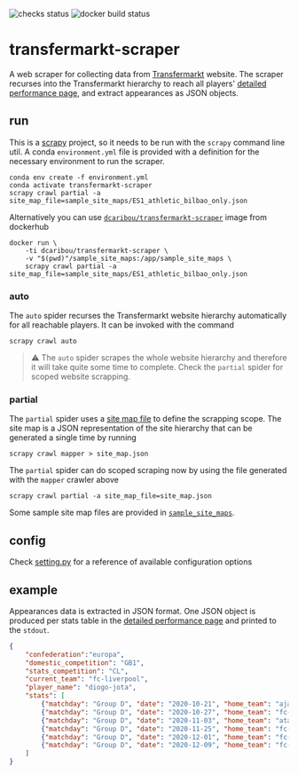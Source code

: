 
![checks status](https://github.com/dcaribou/transfermarkt-scraper/workflows/Scrapy%20Contracts%20Checks/badge.svg)
![docker build status](https://github.com/dcaribou/transfermarkt-scraper/workflows/Dockerhub%20Image/badge.svg)
# transfermarkt-scraper

A web scraper for collecting data from [Transfermarkt](https://www.transfermarkt.co.uk/) website. The scraper recurses into the Transfermarkt hierarchy to reach all players' [detailed performance page](https://www.transfermarkt.co.uk/diogo-jota/leistungsdatendetails/spieler/340950/saison/2020/verein/0/liga/0/wettbewerb/GB1/pos/0/trainer_id/0/plus/1), and
extract appearances as JSON objects.

## run
This is a [scrapy](https://scrapy.org/) project, so it needs to be run with the
`scrapy` command line util. A conda `environment.yml` file is provided with a definition
for the necessary environment to run the scraper.
```console
conda env create -f environment.yml
conda activate transfermarkt-scraper
scrapy crawl partial -a site_map_file=sample_site_maps/ES1_athletic_bilbao_only.json
```
Alternatively you can use [`dcaribou/transfermarkt-scraper`](https://hub.docker.com/repository/docker/dcaribou/transfermarkt-scraper) image from dockerhub
```console
docker run \
    -ti dcaribou/transfermarkt-scraper \
    -v "$(pwd)"/sample_site_maps:/app/sample_site_maps \
    scrapy crawl partial -a site_map_file=sample_site_maps/ES1_athletic_bilbao_only.json
```
### auto
The `auto` spider recurses the Transfermarkt website hierarchy automatically for all reachable players. It can be invoked with the command
```console
scrapy crawl auto
```
> :warning: The `auto` spider scrapes the whole website hierarchy and therefore it will take quite some time to complete. Check the `partial` spider for scoped website scrapping.
> 
### partial
The `partial` spider uses a [site map file](sample_site_maps) to define the scrapping scope. The site map is a JSON representation of the site hierarchy that can be generated a single time by running
```console
scrapy crawl mapper > site_map.json
```
The `partial` spider can do scoped scraping now by using the file generated with the `mapper` crawler above
```console
scrapy crawl partial -a site_map_file=site_map.json
```
Some sample site map files are provided in [`sample_site_maps`](sample_site_maps).

## config
Check [setting.py](tfmkt/settings.py) for a reference of available configuration options

## example
Appearances data is extracted in JSON format. One JSON object is produced per stats table in the [detailed performance page](https://www.transfermarkt.co.uk/diogo-jota/leistungsdatendetails/spieler/340950/saison/2020/verein/0/liga/0/wettbewerb/GB1/pos/0/trainer_id/0/plus/1) and printed to the `stdout`.
```json
{
    "confederation":"europa",
    "domestic_competition": "GB1",
    "stats_competition": "CL", 
    "current_team": "fc-liverpool",
    "player_name": "diogo-jota",
    "stats": [
        {"matchday": "Group D", "date": "2020-10-21", "home_team": "ajax-amsterdam", "away_team": "fc-liverpool", "result": "0:1", "pos": "LW", "goals": 0, "assists": 0, "own_goals": 0, "yellow_cards": 0, "second_yellow_cards": 0, "red_cards": 0, "substitutions_on": "60'", "substitutions_off": 0, "minutes_played": 30},
        {"matchday": "Group D", "date": "2020-10-27", "home_team": "fc-liverpool", "away_team": "fc-midtjylland", "result": "2:0", "pos": "RW", "goals": "1", "assists": 0, "own_goals": 0, "yellow_cards": 0, "second_yellow_cards": 0, "red_cards": 0, "substitutions_on": 0, "substitutions_off": "81'", "minutes_played": 81},
        {"matchday": "Group D", "date": "2020-11-03", "home_team": "atalanta-bergamo", "away_team": "fc-liverpool", "result": "0:5", "pos": "CF", "goals": "3", "assists": 0, "own_goals": 0, "yellow_cards": 0, "second_yellow_cards": 0, "red_cards": 0, "substitutions_on": 0, "substitutions_off": "65'", "minutes_played": 65},
        {"matchday": "Group D", "date": "2020-11-25", "home_team": "fc-liverpool", "away_team": "atalanta-bergamo", "result": "0:2", "pos": 0, "goals": 0, "assists": 0, "own_goals": 0, "yellow_cards": 0, "second_yellow_cards": 0, "red_cards": 0, "substitutions_on": "61'", "substitutions_off": 0, "minutes_played": 29},
        {"matchday": "Group D", "date": "2020-12-01", "home_team": "fc-liverpool", "away_team": "ajax-amsterdam", "result": "1:0", "pos": "CF", "goals": 0, "assists": 0, "own_goals": 0, "yellow_cards": 0, "second_yellow_cards": 0, "red_cards": 0, "substitutions_on": 0, "substitutions_off": "68'", "minutes_played": 68},
        {"matchday": "Group D", "date": "2020-12-09", "home_team": "fc-midtjylland", "away_team": "fc-liverpool", "result": "1:1", "pos": "LW", "goals": 0, "assists": 0, "own_goals": 0, "yellow_cards": 0, "second_yellow_cards": 0, "red_cards": 0, "substitutions_on": 0, "substitutions_off": "87'", "minutes_played": 87}
    ]
}
```
